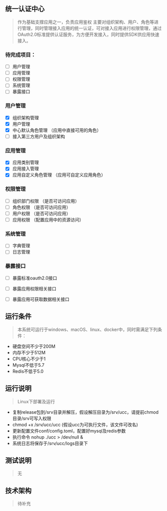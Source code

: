 ## 统一认证中心
> 作为基础支撑应用之一，负责应用鉴权
主要对组织架构、用户、角色等进行管理，同时管理接入应用的统一认证，可对接入应用进行权限管理，通过OAuth2.0标准提供认证服务，为方便开发接入，同时提供SDK供应用快速接入。

### 待完成项目：
- [ ] 用户管理
- [ ] 应用管理
- [ ] 权限管理
- [ ] 系统管理
- [ ] 暴露接口

###  用户管理
- [x] 组织架构管理
- [x] 用户管理
- [x] 中心默认角色管理 （应用中直接可用的角色）
- [ ] 接入第三方用户及组织架构

###  应用管理
- [x] 应用类别管理
- [x] 应用接入管理
- [x] 应用自定义角色管理 （应用可自定义应用角色）

###  权限管理
- [ ] 组织部门权限 （是否可访问应用）
- [ ] 角色权限 （是否可访问应用）
- [ ] 用户权限 （是否可访问应用）
- [ ] 应用权限 （配置应用中的资源访问）

###  系统管理
- [ ] 字典管理
- [ ] 日志管理

###  暴露接口
- [ ] 暴露标准oauth2.0接口
- [ ] 暴露应用权限相关接口
- [ ] 暴露应用可获取数据相关接口




## 运行条件
> 本系统可运行于windows、macOS、linux、docker中，同时需满足下列条件：  
* 硬盘空间不少于200M
* 内存不少于512M
* CPU核心不少于1
* Mysql不低于5.7
* Redis不低于5.0

## 运行说明
> Linux下部署及运行
* 复制release包到/srv目录并解压，假设解压目录为/srv/ucc，请提前chmod目录/srv可写入权限
* chmod +x /srv/ucc/ucc (假设ucc为可执行文件，该文件可改名)
* 更新配置文件conf/config.toml，配置好mysql及redis参数
* 执行命令 nohup ./ucc > /dev/null &
* 系统日志将保存于/srv/ucc/logs目录下



## 测试说明
> 无  



## 技术架构
> 待补充  

